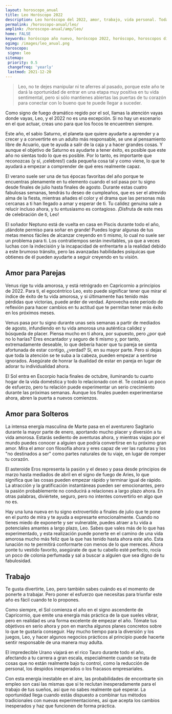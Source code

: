 ```yaml
---
layout: horoscopo_anual
title: Leo Horóscopo 2022 
description: Leo horóscopo del 2022, amor, trabajo, vida personal. Todas las predicciones para Leo 2022 gratis. Disfruta este año nuevo.
permalink: /horoscopo-anual/leo/
amplink: /horoscopo-anual/amp/leo/
home: FALSE
keywords: horóscopo año nuevo, horóscopo 2022, horóscopo, horoscopos diarios gratis del dia de hoy, horóscopo diario gratis,horóscopo ano nuevo 2022, horóscopo esperanza gracia, horoscopo Leo 2022, horoscop, horóscopos gratis, horoscopo Leo, horoscopo Leo 2022 gratis, Tarot, Astrologia, Zodíaco, Leo, horoscopo gratis,tarot en femenino,videncia gratuita,horoscopos gratuitos,horóscopos, astrologia,videncia gratis
ogimg: /images/leo_anual.png
horoscopo:
 signo: leo
sitemap:
 priority: 0.5
 changefreq: 'yearly'
 lastmod: 2021-12-20
---
```





> Leo, no te dejes manipular ni te aferres al pasado, porque este año te dará la oportunidad de entrar en una etapa muy positiva en tu vida sentimental, pero si sólo mantienes abiertas las puertas de tu corazón para conectar con lo bueno que te puede llegar a suceder.


Como signo de fuego dramático regido por el sol, llamas la atención vayas donde vayas, Leo, y el 2022 no es una excepción. Si no hay un escenario en el que actuar, creas uno para que los focos te encuentren siempre.

Este año, el sabio Saturno, el planeta que quiere ayudarte a aprender y a crecer y a convertirte en un adulto más responsable, se une al pensamiento libre de Acuario, que te ayuda a salir de la caja y a hacer grandes cosas. Y aunque el objetivo de Saturno es ayudarte a tener éxito, es posible que este año no sientas todo lo que es posible. Por lo tanto, es importante que reconozcas (y sí, ¡celebres!) cada pequeña cosa tal y como viene, lo que te ayudará a empezar a comprender de qué eres realmente capaz.

El verano suele ser una de tus épocas favoritas del año porque te encuentras plenamente en tu elemento cuando el sol pasa por tu signo desde finales de julio hasta finales de agosto. Durante estas cuatro fabulosas semanas, tendrás tu deseo de cumpleaños, que es ser el atrevido alma de la fiesta, mientras añades el color y el drama que las personas más cercanas a ti han llegado a amar y esperar de ti. Tu calidez genuina sale a relucir incluso ahora, y tu entusiasmo es contagioso. ¡Disfruta de este mes de celebración de ti, Leo!

El soñador Neptuno está de vuelta en casa en Piscis durante todo el año, ¡dándote permiso para soñar en grande! Puedes lograr algunas de tus metas menos fáciles de alcanzar creyendo en ti mismo, lo cual no suele ser un problema para ti. Los contratiempos serán inevitables, ya que a veces luchas con la indecisión y la incapacidad de enfrentarte a la realidad debido a este brumoso tránsito, pero las avanzadas habilidades psíquicas que obtienes de él pueden ayudarte a seguir creyendo en tu visión.

## Amor para Parejas

Venus rige tu vida amorosa, y está retrógrado en Capricornio a principios de 2022. Para ti, el egocéntrico Leo, esto puede significar tener que mirar el índice de éxito de tu vida amorosa, y si últimamente has tenido más pérdidas que victorias, puede arder de verdad. Aprovecha este periodo de reflexión para hacer cambios en tu actitud que te permitan tener más éxito en los próximos meses.

Venus pasa por tu signo durante unas seis semanas a partir de mediados de agosto, infundiendo en tu vida amorosa una auténtica calidez y búsqueda de placer. Piensa mucho en ti ahora, por supuesto, pero ¿por qué no lo harías? Eres encantador y seguro de ti mismo y, por tanto, extremadamente deseable, lo que debería hacer que tu pareja se sienta afortunada de estar contigo, ¿verdad? Sí, en su mayor parte. Pero si dejas que toda la atención se te suba a la cabeza, pueden empezar a sentirse ignorados. Asegúrate de honrar la dualidad de estar en pareja en lugar de adorar tu individualidad ahora.

El Sol entra en Escorpio hacia finales de octubre, iluminando tu cuarto hogar de la vida doméstica y todo lo relacionado con él. Te costará un poco de esfuerzo, pero tu relación puede experimentar un serio crecimiento durante las próximas semanas. Aunque los finales pueden experimentarse ahora, abren la puerta a nuevos comienzos.

## Amor para Solteros

La intensa energía masculina de Marte pasa en el aventurero Sagitario durante la mayor parte de enero, aportando mucho placer y diversión a tu vida amorosa. Estarás sediento de aventuras ahora, y mientras viajas por el mundo puedes conocer a alguien que podría convertirse en tu próximo gran amor. Mira el amor con filosofía ahora y eres capaz de ver las rupturas y los "no destinados a ser" como partes naturales de tu viaje, en lugar de romper tu corazón.

El asteroide Eros representa la pasión y el deseo y pasa desde principios de marzo hasta mediados de abril en el signo de fuego de Aries, lo que significa que las cosas pueden empezar rápido y terminar igual de rápido. La atracción y la gratificación instantáneas pueden ser emocionantes, pero la pasión probablemente no conducirá a relaciones a largo plazo ahora. En otras palabras, diviértete, seguro, pero no intentes convertirlo en algo que no es.

Hay una luna nueva en tu signo extrovertido a finales de julio que te pone en el punto de mira y te ayuda a expresarte emocionalmente. Cuando no tienes miedo de exponerte y ser vulnerable, puedes atraer a tu vida a potenciales amantes a largo plazo, Leo. Sabes que vales más de lo que has experimentado, y esta realización puede ponerte en el camino de una vida amorosa mucho más feliz que la que has tenido hasta ahora este año. Esta lunación no te permitirá conformarte con menos de lo que mereces. Ahora ponte tu vestido favorito, asegúrate de que tu cabello esté perfecto, rocía un poco de colonia perfumada y sal a buscar a alguien que sea digno de tu fabulosidad.

## Trabajo

Te gusta divertirte, Leo, pero también sabes cuándo es el momento de ponerte a trabajar. Pero poner el esfuerzo que necesitas para triunfar este año es fácil cuando te lo propones.

Como siempre, el Sol comienza el año en el signo ascendente de Capricornio, que emite una energía más práctica de la que sueles vibrar, pero en realidad es una forma excelente de empezar el año. Tómate tus objetivos en serio ahora y pon en marcha algunos planes concretos sobre lo que te gustaría conseguir. Hay mucho tiempo para la diversión y los juegos, Leo, y hacer algunos negocios prácticos al principio puede hacerte sentir responsable de una manera muy adulta.

El impredecible Urano viajará en el rico Tauro durante todo el año, afectando a tu carrera a gran escala, especialmente cuando se trata de cosas que no están realmente bajo tu control, como la reducción de personal, los despidos inesperados o los fracasos empresariales.

Con esta energía inestable en el aire, las probabilidades de encontrarte sin empleo son casi las mismas que si te reclutan inesperadamente para el trabajo de tus sueños, así que no sabes realmente qué esperar. La oportunidad llega cuando estás dispuesto a combinar tus métodos tradicionales con nuevas experimentaciones, así que acepta los cambios inesperados y haz que funcionen de forma práctica.